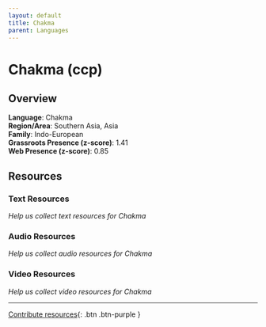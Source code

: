 ```yaml
---
layout: default
title: Chakma
parent: Languages
---
```


# Chakma (ccp)

## Overview

**Language**: Chakma  
**Region/Area**: Southern Asia, Asia  
**Family**: Indo-European  
**Grassroots Presence (z-score)**: 1.41  
**Web Presence (z-score)**: 0.85  

## Resources

### Text Resources
*Help us collect text resources for Chakma*

### Audio Resources
*Help us collect audio resources for Chakma*

### Video Resources
*Help us collect video resources for Chakma*

---

[Contribute resources](https://forms.office.com/e/1SfLJx3u1r){: .btn .btn-purple }
